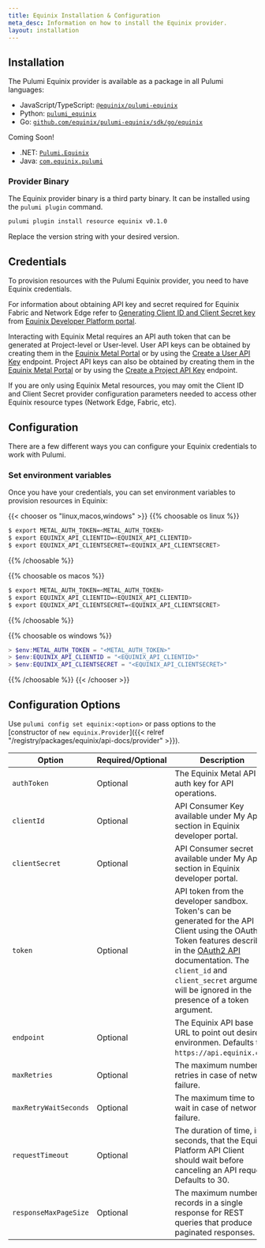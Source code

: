 ```yaml
---
title: Equinix Installation & Configuration
meta_desc: Information on how to install the Equinix provider.
layout: installation
---
```


## Installation

The Pulumi Equinix provider is available as a package in all Pulumi languages:

* JavaScript/TypeScript: [`@equinix/pulumi-equinix`](https://www.npmjs.com/package/@equinix/pulumi-equinix)
* Python: [`pulumi_equinix`](https://pypi.org/project/pulumi-equinix/)
* Go: [`github.com/equinix/pulumi-equinix/sdk/go/equinix`](https://pkg.go.dev/github.com/equinix/pulumi-equinix/sdk)

Coming Soon!

* .NET: [`Pulumi.Equinix`](https://www.nuget.org/packages/Pulumi.Equinix)
* Java: [`com.equinix.pulumi`](https://search.maven.org/search?q=com.equinix.pulumi)

### Provider Binary

The Equinix provider binary is a third party binary. It can be installed using the `pulumi plugin` command.

```bash
pulumi plugin install resource equinix v0.1.0
```

Replace the version string with your desired version.


## Credentials 

To provision resources with the Pulumi Equinix provider, you need to have Equinix credentials. 

For information about obtaining API key and secret required for Equinix Fabric and Network Edge refer to [Generating Client ID and Client Secret key](https://developer.equinix.com/dev-docs/fabric/getting-started/getting-access-token#generating-client-id-and-client-secret) from [Equinix Developer Platform portal](https://developer.equinix.com/).

Interacting with Equinix Metal requires an API auth token that can be generated at Project-level or User-level. User API keys can be obtained by creating them in the [Equinix Metal Portal](https://console.equinix.com/) or by using the [Create a User API Key](https://deploy.equinix.com/developers/api/metal/#operation/createAPIKey) endpoint. Project API keys can also be obtained by creating them in the [Equinix Metal Portal](https://console.equinix.com/) or by using the [Create a Project API Key](https://deploy.equinix.com/developers/api/metal/#operation/createProjectAPIKey) endpoint.

If you are only using Equinix Metal resources, you may omit the Client ID and Client Secret provider configuration parameters needed to access other Equinix resource types (Network Edge, Fabric, etc).

## Configuration

There are a few different ways you can configure your Equinix credentials to work with Pulumi.

### Set environment variables

Once you have your credentials, you can set environment variables to provision resources in Equinix:

{{< chooser os "linux,macos,windows" >}}
{{% choosable os linux %}}

```bash
$ export METAL_AUTH_TOKEN=<METAL_AUTH_TOKEN>
$ export EQUINIX_API_CLIENTID=<EQUINIX_API_CLIENTID>
$ export EQUINIX_API_CLIENTSECRET=<EQUINIX_API_CLIENTSECRET>
```

{{% /choosable %}}

{{% choosable os macos %}}

```bash
$ export METAL_AUTH_TOKEN=<METAL_AUTH_TOKEN>
$ export EQUINIX_API_CLIENTID=<EQUINIX_API_CLIENTID>
$ export EQUINIX_API_CLIENTSECRET=<EQUINIX_API_CLIENTSECRET>
```

{{% /choosable %}}

{{% choosable os windows %}}

```powershell
> $env:METAL_AUTH_TOKEN = "<METAL_AUTH_TOKEN>"
> $env:EQUINIX_API_CLIENTID = "<EQUINIX_API_CLIENTID>"
> $env:EQUINIX_API_CLIENTSECRET = "<EQUINIX_API_CLIENTSECRET>"
```

{{% /choosable %}}
{{< /chooser >}}

## Configuration Options

Use `pulumi config set equinix:<option>` or pass options to the [constructor of `new equinix.Provider`]({{< relref "/registry/packages/equinix/api-docs/provider" >}}).

| Option | Required/Optional | Description |
|-----|------|----|
| `authToken`| Optional | The Equinix Metal API auth key for API operations. |
| `clientId`| Optional | API Consumer Key available under My Apps section in Equinix developer portal. |
| `clientSecret`| Optional | API Consumer secret available under My Apps section in Equinix developer portal. |
| `token` | Optional | API token from the developer sandbox. Token's can be generated for the API Client using the OAuth2 Token features described in the [OAuth2 API](https://developer.equinix.com/catalog/accesstokenv1#operation/GetOAuth2AccessToken) documentation. The `client_id` and `client_secret` arguments will be ignored in the presence of a token argument. |
| `endpoint` | Optional | The Equinix API base URL to point out desired environmen. Defaults to `https://api.equinix.com`. |
| `maxRetries` | Optional | The maximum number of retries in case of network failure. |
| `maxRetryWaitSeconds` | Optional | The maximum time to wait in case of network failure. |
| `requestTimeout` | Optional | The duration of time, in seconds, that the Equinix Platform API Client should wait before canceling an API request. Defaults to 30. |
| `responseMaxPageSize` | Optional | The maximum number of records in a single response for REST queries that produce paginated responses. |